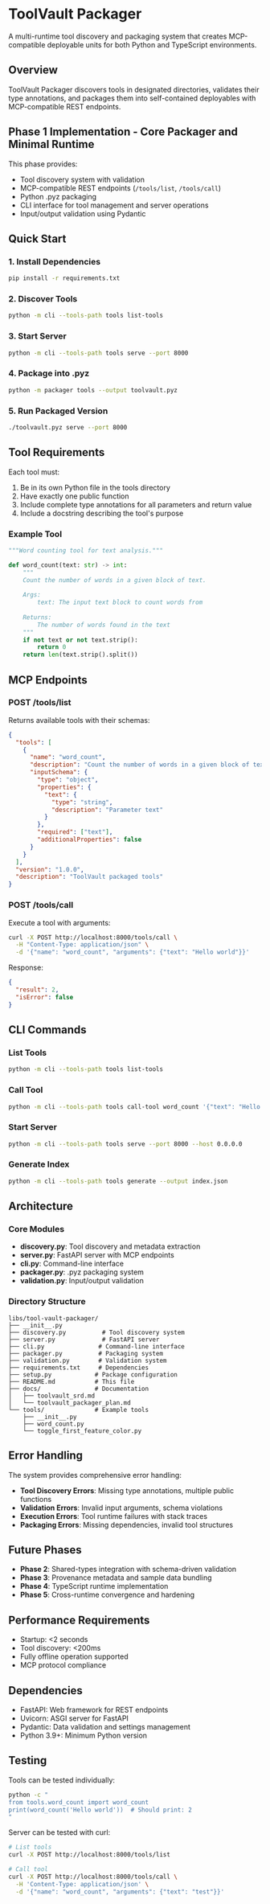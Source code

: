 # ToolVault Packager

A multi-runtime tool discovery and packaging system that creates MCP-compatible deployable units for both Python and TypeScript environments.

## Overview

ToolVault Packager discovers tools in designated directories, validates their type annotations, and packages them into self-contained deployables with MCP-compatible REST endpoints.

## Phase 1 Implementation - Core Packager and Minimal Runtime

This phase provides:
- Tool discovery system with validation
- MCP-compatible REST endpoints (`/tools/list`, `/tools/call`)
- Python .pyz packaging
- CLI interface for tool management and server operations
- Input/output validation using Pydantic

## Quick Start

### 1. Install Dependencies

```bash
pip install -r requirements.txt
```

### 2. Discover Tools

```bash
python -m cli --tools-path tools list-tools
```

### 3. Start Server

```bash
python -m cli --tools-path tools serve --port 8000
```

### 4. Package into .pyz

```bash
python -m packager tools --output toolvault.pyz
```

### 5. Run Packaged Version

```bash
./toolvault.pyz serve --port 8000
```

## Tool Requirements

Each tool must:
1. Be in its own Python file in the tools directory
2. Have exactly one public function
3. Include complete type annotations for all parameters and return value
4. Include a docstring describing the tool's purpose

### Example Tool

```python
"""Word counting tool for text analysis."""

def word_count(text: str) -> int:
    """
    Count the number of words in a given block of text.
    
    Args:
        text: The input text block to count words from
        
    Returns:
        The number of words found in the text
    """
    if not text or not text.strip():
        return 0
    return len(text.strip().split())
```

## MCP Endpoints

### POST /tools/list

Returns available tools with their schemas:

```json
{
  "tools": [
    {
      "name": "word_count",
      "description": "Count the number of words in a given block of text.",
      "inputSchema": {
        "type": "object",
        "properties": {
          "text": {
            "type": "string",
            "description": "Parameter text"
          }
        },
        "required": ["text"],
        "additionalProperties": false
      }
    }
  ],
  "version": "1.0.0",
  "description": "ToolVault packaged tools"
}
```

### POST /tools/call

Execute a tool with arguments:

```bash
curl -X POST http://localhost:8000/tools/call \
  -H "Content-Type: application/json" \
  -d '{"name": "word_count", "arguments": {"text": "Hello world"}}'
```

Response:
```json
{
  "result": 2,
  "isError": false
}
```

## CLI Commands

### List Tools
```bash
python -m cli --tools-path tools list-tools
```

### Call Tool
```bash
python -m cli --tools-path tools call-tool word_count '{"text": "Hello world"}'
```

### Start Server
```bash
python -m cli --tools-path tools serve --port 8000 --host 0.0.0.0
```

### Generate Index
```bash
python -m cli --tools-path tools generate --output index.json
```

## Architecture

### Core Modules

- **discovery.py**: Tool discovery and metadata extraction
- **server.py**: FastAPI server with MCP endpoints
- **cli.py**: Command-line interface
- **packager.py**: .pyz packaging system
- **validation.py**: Input/output validation

### Directory Structure

```
libs/tool-vault-packager/
├── __init__.py
├── discovery.py          # Tool discovery system
├── server.py             # FastAPI server
├── cli.py               # Command-line interface
├── packager.py          # Packaging system
├── validation.py        # Validation system
├── requirements.txt     # Dependencies
├── setup.py            # Package configuration
├── README.md           # This file
├── docs/               # Documentation
│   ├── toolvault_srd.md
│   └── toolvault_packager_plan.md
└── tools/              # Example tools
    ├── __init__.py
    ├── word_count.py
    └── toggle_first_feature_color.py
```

## Error Handling

The system provides comprehensive error handling:

- **Tool Discovery Errors**: Missing type annotations, multiple public functions
- **Validation Errors**: Invalid input arguments, schema violations
- **Execution Errors**: Tool runtime failures with stack traces
- **Packaging Errors**: Missing dependencies, invalid tool structures

## Future Phases

- **Phase 2**: Shared-types integration with schema-driven validation
- **Phase 3**: Provenance metadata and sample data bundling
- **Phase 4**: TypeScript runtime implementation
- **Phase 5**: Cross-runtime convergence and hardening

## Performance Requirements

- Startup: <2 seconds
- Tool discovery: <200ms
- Fully offline operation supported
- MCP protocol compliance

## Dependencies

- FastAPI: Web framework for REST endpoints
- Uvicorn: ASGI server for FastAPI
- Pydantic: Data validation and settings management
- Python 3.9+: Minimum Python version

## Testing

Tools can be tested individually:

```bash
python -c "
from tools.word_count import word_count
print(word_count('Hello world'))  # Should print: 2
"
```

Server can be tested with curl:

```bash
# List tools
curl -X POST http://localhost:8000/tools/list

# Call tool
curl -X POST http://localhost:8000/tools/call \
  -H 'Content-Type: application/json' \
  -d '{"name": "word_count", "arguments": {"text": "test"}}'
```